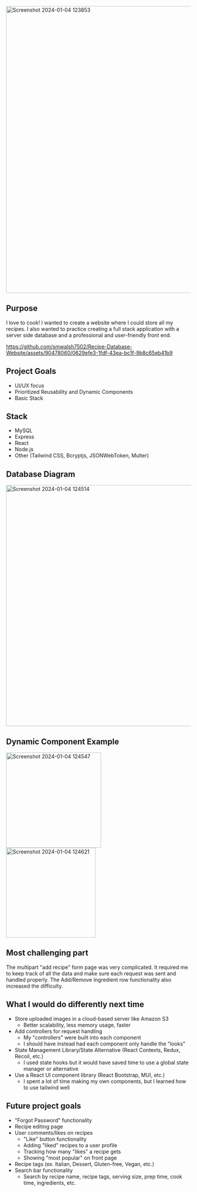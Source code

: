 <img width="780" alt="Screenshot 2024-01-04 123853" src="https://github.com/smwalsh7502/Recipe-Database-Website/assets/90478060/8870aee4-8293-4a2c-adf6-3b7b90e631df">

## Purpose
I love to cook! I wanted to create a website where I could store all my recipes. I also wanted to practice creating a full stack application with a server side database and a professional and user-friendly front end.

https://github.com/smwalsh7502/Recipe-Database-Website/assets/90478060/0629efe3-1fdf-43ea-bc1f-9b8c65eb41b9

## Project Goals
- UI/UX focus
- Prioritized Reusability and Dynamic Components
- Basic Stack

## Stack
- MySQL
- Express
- React
- Node.js
- Other (Tailwind CSS, Bcryptjs, JSONWebToken, Multer)

## Database Diagram
<img width="655" alt="Screenshot 2024-01-04 124514" src="https://github.com/smwalsh7502/Recipe-Database-Website/assets/90478060/a696e6a0-a455-41df-b8b3-f7a7b8f830e4">

## Dynamic Component Example
<img width="259" alt="Screenshot 2024-01-04 124547" src="https://github.com/smwalsh7502/Recipe-Database-Website/assets/90478060/794058b5-33e8-49ba-8aff-2aa3949d1b3b">
<img width="244" alt="Screenshot 2024-01-04 124621" src="https://github.com/smwalsh7502/Recipe-Database-Website/assets/90478060/de70b6db-33d8-4bad-aed0-3a3dddddf941">

## Most challenging part
The multipart "add recipe" form page was very complicated. It required me to keep track of all the data and make sure each request was sent and handled properly. The Add/Remove Ingredient row functionality also increased the difficulty.

## What I would do differently next time
- Store uploaded images in a cloud-based server like Amazon S3
  - Better scalability, less memory usage, faster
- Add controllers for request handling
  - My "controllers" were built into each component
  - I should have instead had each component only handle the "looks"
- State Management Library/State Alternative (React Contexts, Redux, Recoil, etc.)
  - I used state hooks but it would have saved time to use a global state manager or alternative
- Use a React UI component library (React Bootstrap, MUI, etc.)
  - I spent a lot of time making my own components, but I learned how to use tailwind well
 
## Future project goals
- "Forgot Password" functionality
- Recipe editing page
- User comments/likes on recipes
  - "Like" button functionality
  - Adding "liked" recipes to a user profile
  - Tracking how many "likes" a recipe gets
  - Showing "most popular" on front page
- Recipe tags (ex. Italian, Dessert, Gluten-free, Vegan, etc.)
- Search bar functionality
  - Search by recipe name, recipe tags, serving size, prep time, cook time, ingredients, etc.






